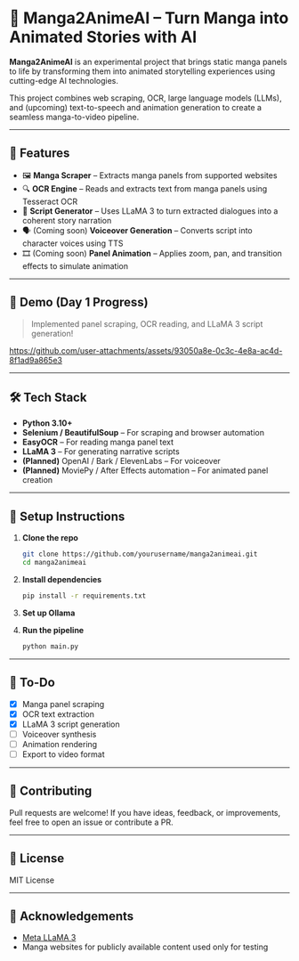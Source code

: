 # 🧠 Manga2AnimeAI – Turn Manga into Animated Stories with AI

**Manga2AnimeAI** is an experimental project that brings static manga panels to life by transforming them into animated storytelling experiences using cutting-edge AI technologies.

This project combines web scraping, OCR, large language models (LLMs), and (upcoming) text-to-speech and animation generation to create a seamless manga-to-video pipeline.

---

## 🚀 Features

- 🖼️ **Manga Scraper** – Extracts manga panels from supported websites
- 🔍 **OCR Engine** – Reads and extracts text from manga panels using Tesseract OCR
- 🧠 **Script Generator** – Uses LLaMA 3 to turn extracted dialogues into a coherent story narration
- 🗣️ (Coming soon) **Voiceover Generation** – Converts script into character voices using TTS
- 🎞️ (Coming soon) **Panel Animation** – Applies zoom, pan, and transition effects to simulate animation

---

## 📸 Demo (Day 1 Progress)

> Implemented panel scraping, OCR reading, and LLaMA 3 script generation!

https://github.com/user-attachments/assets/93050a8e-0c3c-4e8a-ac4d-8f1ad9a865e3

---

## 🛠️ Tech Stack

- **Python 3.10+**
- **Selenium / BeautifulSoup** – For scraping and browser automation
- **EasyOCR** – For reading manga panel text
- **LLaMA 3** – For generating narrative scripts
- **(Planned)** OpenAI / Bark / ElevenLabs – For voiceover
- **(Planned)** MoviePy / After Effects automation – For animated panel creation

---

## 🔧 Setup Instructions

1. **Clone the repo**

   ```bash
   git clone https://github.com/yourusername/manga2animeai.git
   cd manga2animeai
   ```

2. **Install dependencies**

   ```bash
   pip install -r requirements.txt
   ```

3. **Set up Ollama**

4. **Run the pipeline**

   ```bash
   python main.py
   ```

---

## 📌 To-Do

- [x] Manga panel scraping
- [x] OCR text extraction
- [x] LLaMA 3 script generation
- [ ] Voiceover synthesis
- [ ] Animation rendering
- [ ] Export to video format

---

## 🤝 Contributing

Pull requests are welcome! If you have ideas, feedback, or improvements, feel free to open an issue or contribute a PR.

---

## 📄 License

MIT License

---

## 🙌 Acknowledgements

- [Meta LLaMA 3](https://ai.meta.com/llama/)
- Manga websites for publicly available content used only for testing
